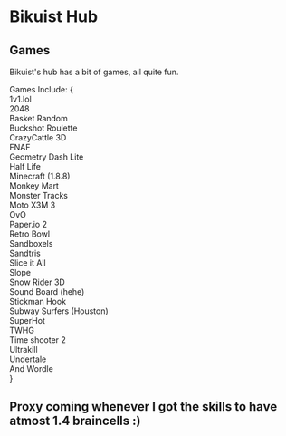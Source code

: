 # Bikuist Hub
                                                                                                                      
## Games
Bikuist's hub has a bit of games, all quite fun.                                                                                 

Games Include: {                                                                                                      
1v1.lol                                                                                                      
2048                                                                                                      
Basket Random                                                                                                      
Buckshot Roulette                                                                                                      
CrazyCattle 3D                                                                                                      
FNAF                                                                                                      
Geometry Dash Lite                                                                                                      
Half Life                                                                                                      
Minecraft (1.8.8)                                                                                                      
Monkey Mart                                                                                                      
Monster Tracks                                                                                                      
Moto X3M 3                                                                                                      
OvO                                                                                                      
Paper.io 2                                                                                                      
Retro Bowl                                                                                                      
Sandboxels                                                                                                      
Sandtris                                                                                                      
Slice it All                                                                                                      
Slope                                                                                                      
Snow Rider 3D                                                                                                      
Sound Board (hehe)                                                                                                      
Stickman Hook                                                                                                      
Subway Surfers (Houston)                                                                                                      
SuperHot                                                                                                      
TWHG                                                                                                      
Time shooter 2                                                                                                      
Ultrakill                                                                                                      
Undertale                                                                                                      
And Wordle                                                                                                      
}                                                                                                      

## Proxy coming whenever I got the skills to have atmost 1.4 braincells :)
